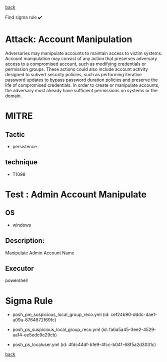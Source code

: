 
[back](../index.md)

Find sigma rule :heavy_check_mark: 

# Attack: Account Manipulation 

Adversaries may manipulate accounts to maintain access to victim systems. Account manipulation may consist of any action that preserves adversary access to a compromised account, such as modifying credentials or permission groups. These actions could also include account activity designed to subvert security policies, such as performing iterative password updates to bypass password duration policies and preserve the life of compromised credentials. In order to create or manipulate accounts, the adversary must already have sufficient permissions on systems or the domain.

# MITRE
## Tactic
  - persistence


## technique
  - T1098


# Test : Admin Account Manipulate
## OS
  - windows


## Description:
Manipulate Admin Account Name


## Executor
powershell

# Sigma Rule
 - posh_pm_suspicious_local_group_reco.yml (id: cef24b90-dddc-4ae1-a09a-8764872f69fc)

 - posh_ps_suspicious_local_group_reco.yml (id: fa6a5a45-3ee2-4529-aa14-ee5edc9e29cb)

 - posh_ps_localuser.yml (id: 4fdc44df-bfe9-4fcc-b041-68f5a2d3031c)



[back](../index.md)

